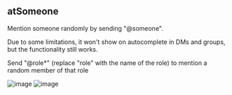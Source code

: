 ## atSomeone

Mention someone randomly by sending "@someone".

Due to some limitations, it won't show on autocomplete in DMs and groups, but the functionality still works.

Send "@role*" (replace "role" with the name of the role) to mention a random member of that role

![image](https://github.com/user-attachments/assets/35538b5c-2bfa-4184-b1be-6ffb6a59a2c6)
![image](https://github.com/user-attachments/assets/f92aa58f-3573-4f08-89e3-1356d01c1905)
